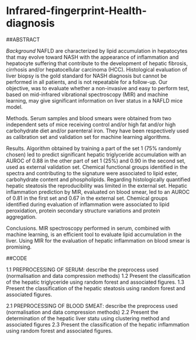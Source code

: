 # Infrared-fingerprint-Health-diagnosis

##ABSTRACT

*Background* NAFLD are characterized by lipid accumulation in hepatocytes that may evolve toward NASH with the appearance of inflammation and hepatocyte suffering that contribute to the development of hepatic fibrosis, cirrhosis and/or hepatocellular carcinoma (HCC). Histological evaluation of liver biopsy is the gold standard for NASH diagnosis but cannot be performed in all patients, and is not repeatable for a follow-up. Our objective, was to evaluate whether a non-invasive and easy to perform test, based on mid-infrared vibrational spectroscopy (MIR) and machine learning, may give significant information on liver status in a NAFLD mice model.

Methods. Serum samples and blood smears were obtained from two independent sets of mice receiving control and/or high fat and/or high carbohydrate diet and/or parenteral iron. They have been respectively used as calibration set and validation set for machine learning algorithms.

Results. Algorithm obtained by training a part of the set 1 (75% randomly chosen) led to predict significant hepatic triglyceride accumulation with an AUROC of 0.88 in the other part of set 1 (25%) and 0.90 in the second set, used as external validation set. Chemical functional groups identified in the spectra and contributing to the signature were associated to lipid ester, carbohydrate content and phospholipids. Regarding histologically quantified hepatic steatosis the reproducibility was limited in the external set. Hepatic inflammation prediction by MIR, evaluated on blood smear, led to an AUROC of 0.81 in the first set and 0.67 in the external set. Chemical groups identified during evaluation of inflammation were associated to lipid peroxidation, protein secondary structure variations and protein aggregation.

Conclusions. MIR spectroscopy performed in serum, combined with machine learning, is an efficient tool to evaluate lipid accumulation in the liver. Using MIR for the evaluation of hepatic inflammation on blood smear is promising.

##CODE

1.1 PREPROCESSING OF SERUM: describe the preprocess used (normalisation and data compression methods)
1.2 Present the classification of the hepatic triglyceride using random forest and associated figures. 
1.3 Present the classification of the hepatic steatosis using random forest and associated figures.

2.1 PREPROCESSING OF BLOOD SMEAT: describe the preprocess used (normalisation and data compression methods)
2.2 Present the determination of the hepatic liver statu using clustering method and associated figures
2.3 Present the classification of the hepatic inflammation using random forest and associated figures.
